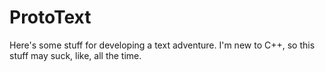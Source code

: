 ProtoText
=========

Here's some stuff for developing a text adventure. I'm new to C++, so this stuff may suck, like, all the time.
